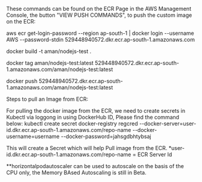 These commands can be found on the ECR Page in the AWS Management Console, the button "VIEW PUSH COMMANDS", to push the custom image on the ECR:

aws ecr get-login-password --region ap-south-1 | docker login --username AWS --password-stdin 529448940572.dkr.ecr.ap-south-1.amazonaws.com

docker build -t aman/nodejs-test .

docker tag aman/nodejs-test:latest 529448940572.dkr.ecr.ap-south-1.amazonaws.com/aman/nodejs-test:latest

docker push 529448940572.dkr.ecr.ap-south-1.amazonaws.com/aman/nodejs-test:latest

Steps to pull an Image from ECR:

For pulling the docker image from the ECR, we need to create secrets in Kubectl via loggong in using DockerHub ID, Please find the command below:
kubectl create secret docker-registry regcred --docker-server=user-id.dkr.ecr.ap-south-1.amazonaws.com/repo-name --docker-username=username --docker-password=jahsgdbhtybsaj

This will create a Secret which will help Pull image from the ECR.
*user-id.dkr.ecr.ap-south-1.amazonaws.com/repo-name = ECR Server Id

**horizontalpodautoscaler can be used to autoscale on the basis of the CPU only, the Memory BAsed Autoscaling is still in Beta.

